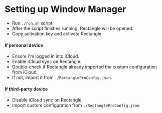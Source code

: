 # Setting up Window Manager

- Run `./run.sh` script.
- After the script finishes running, Rectangle will be opened.
- Copy activation key and activate Rectangle.

#### If personal device

- Ensure I'm logged in into iCloud.
- Enable iCloud sync on Rectangle.
- Double-check if Rectangle already imported the custom configuration from iCloud.
- If not, import it from `./RectangleProConfig.json`.

#### If third-party device

- Disable iCloud sync on Rectangle.
- Import custom configuration from `./RectangleProConfig.json`.
